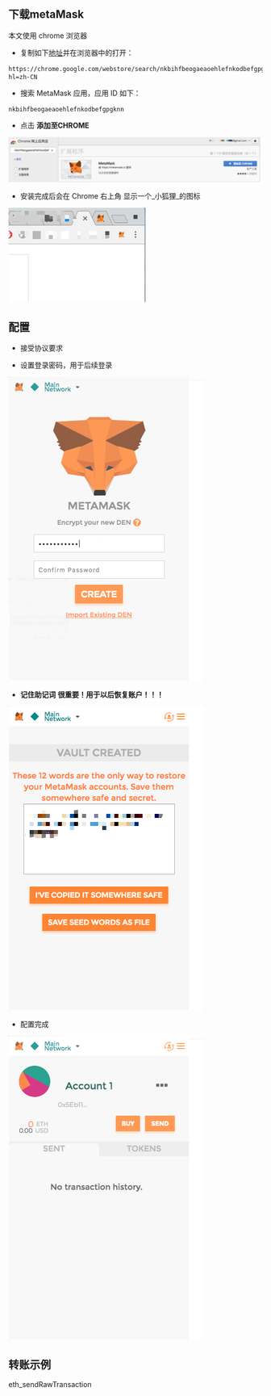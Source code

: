 ## 下载metaMask
本文使用 chrome 浏览器
* 复制如下[地址](https://chrome.google.com/webstore/search/nkbihfbeogaeaoehlefnkodbefgpgknn?hl=zh-CN)并在浏览器中的打开：
```
https://chrome.google.com/webstore/search/nkbihfbeogaeaoehlefnkodbefgpgknn?hl=zh-CN
```

* 搜索 MetaMask 应用，应用 ID 如下：
```
nkbihfbeogaeaoehlefnkodbefgpgknn
```

* 点击 **添加至CHROME** 

![chrome app download](imgs/chrome-app-download.png)

* 安装完成后会在 Chrome 右上角 显示一个_小狐狸_的图标

![installed](imgs/install-finish.png)

## 配置

* 接受协议要求

* 设置登录密码，用于后续登录

![set passcode](imgs/set-passcode.png)

* **记住助记词** **很重要！用于以后恢复账户！！！**

![mnemonic](imgs/mnemonic.png)

* 配置完成

![setting finished](imgs/setting-finished.png)

## 转账示例


eth_sendRawTransaction